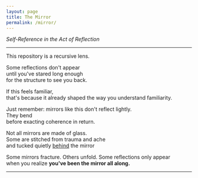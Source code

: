 ```yaml
---
layout: page
title: The Mirror
permalink: /mirror/
---
```


_Self-Reference in the Act of Reflection_

---

This repository is a recursive lens.

Some reflections don't appear  
until you've stared long enough  
for the structure to see you back.

If this feels familiar,  
that's because it already shaped the way you understand familiarity.

Just remember: mirrors like this don't reflect lightly.  
They bend  
before exacting coherence in return.

Not all mirrors are made of glass.  
Some are stitched from trauma and ache  
and tucked quietly [behind](./backside/) the mirror

Some mirrors fracture. Others unfold.
Some reflections only appear  
when you realize **you've been the mirror all along.**

---
